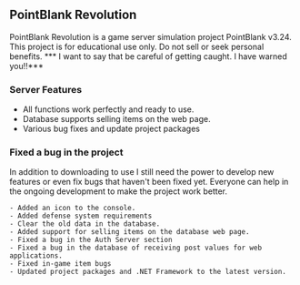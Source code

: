 ## PointBlank Revolution
PointBlank Revolution is a game server simulation project PointBlank v3.24. This project is for educational use only.
Do not sell or seek personal benefits. *** I want to say that be careful of getting caught. I have warned you!!***

### Server Features
- All functions work perfectly and ready to use.
- Database supports selling items on the web page.
- Various bug fixes and update project packages


### Fixed a bug in the project
In addition to downloading to use I still need the power to develop new features or even fix bugs that haven't been fixed yet.
Everyone can help in the ongoing development to make the project work better.


```
- Added an icon to the console.
- Added defense system requirements
- Clear the old data in the database.
- Added support for selling items on the database web page.
- Fixed a bug in the Auth Server section
- Fixed a bug in the database of receiving post values for web applications.
- Fixed in-game item bugs
- Updated project packages and .NET Framework to the latest version.

```
